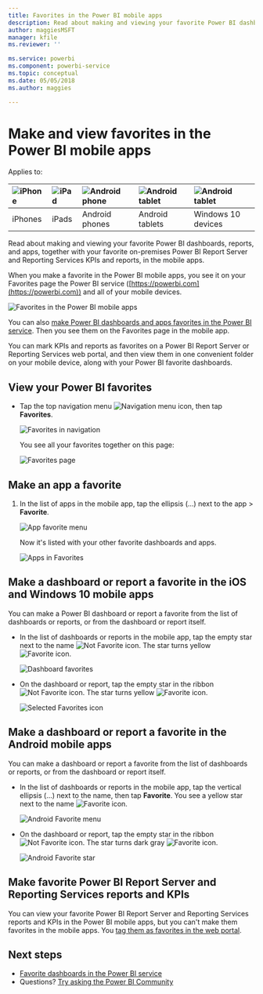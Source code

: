 ```yaml
---
title: Favorites in the Power BI mobile apps
description: Read about making and viewing your favorite Power BI dashboards, reports, and apps, plus Power BI Report Server and Reporting Services reports and KPIs in the mobile apps.
author: maggiesMSFT
manager: kfile
ms.reviewer: ''

ms.service: powerbi
ms.component: powerbi-service
ms.topic: conceptual
ms.date: 05/05/2018
ms.author: maggies

---
```

# Make and view favorites in the Power BI mobile apps
Applies to:

| ![iPhone](media/mobile-apps-favorites/iphone-logo-50-px.png) | ![iPad](media/mobile-apps-favorites/ipad-logo-50-px.png) | ![Android phone](media/mobile-apps-favorites/android-phone-logo-50-px.png) | ![Android tablet](media/mobile-apps-favorites/android-tablet-logo-50-px.png) | ![Android tablet](media/mobile-apps-favorites/win-10-logo-50-px.png) |
|:--- |:--- |:--- |:--- |:--- |
| iPhones |iPads |Android phones |Android tablets |Windows 10 devices |

Read about making and viewing your favorite Power BI dashboards, reports, and apps, together with your favorite on-premises Power BI Report Server and Reporting Services KPIs and reports, in the mobile apps.

When you make a  favorite in the Power BI mobile apps, you see it on your Favorites page the Power BI service ([https://powerbi.com](https://powerbi.com)) and all of your mobile devices. 

![Favorites in the Power BI mobile apps](media/mobile-apps-find-content-mobile-devices/power-bi-android-favorites-reports.png)


You can also [make Power BI dashboards and apps favorites in the Power BI service](service-dashboard-favorite.md). Then you see them on the Favorites page in the mobile app.

You can mark KPIs and reports as favorites on a Power BI Report Server or Reporting Services web portal, and then view them in one convenient folder on your mobile device, along with your Power BI favorite dashboards.

## View your Power BI favorites
* Tap the top navigation menu ![Navigation menu icon](media/mobile-apps-favorites/power-bi-iphone-global-nav-button.png), then tap **Favorites**.
  
  ![Favorites in navigation](media/mobile-apps-favorites/power-bi-ipad-faves-pbi-report-server.png)
  
  You see all your favorites together on this page:
  
  ![Favorites page](media/mobile-apps-favorites/power-bi-ipad-favorites.png)

## Make an app a favorite
1. In the list of apps in the mobile app, tap the ellipsis (...) next to the app > **Favorite**.
   
    ![App favorite menu](media/mobile-apps-favorites/power-bi-android-favorite-app-ellipsis.png)
   
    Now it's listed with your other favorite dashboards and apps.
   
    ![Apps in Favorites](media/mobile-apps-favorites/power-bi-android-favorite-apps.png)

## Make a dashboard or report a favorite in the iOS and Windows 10 mobile apps
You can make a Power BI dashboard or report a favorite from the list of dashboards or reports, or from the dashboard or report itself.

* In the list of dashboards or reports in the mobile app, tap the empty star next to the name ![Not Favorite icon](media/mobile-apps-favorites/power-bi-mobile-not-favorite-icon.png). The star turns yellow ![Favorite icon](media/mobile-apps-favorites/power-bi-mobile-yes-favorite-icon.png).
  
    ![Dashboard favorites](media/mobile-apps-favorites/power-bi-mobile-make-dashboard-favorite.png)
* On the dashboard or report, tap the empty star in the ribbon ![Not Favorite icon](media/mobile-apps-favorites/power-bi-mobile-not-favorite-icon.png). The star turns yellow ![Favorite icon](media/mobile-apps-favorites/power-bi-mobile-yes-favorite-icon.png).
  
    ![Selected Favorites icon](media/mobile-apps-favorites/power-bi-mobile-favorite-selected.png)

## Make a dashboard or report a favorite in the Android mobile apps
You can make a dashboard or report a favorite from the list of dashboards or reports, or from the dashboard or report itself.

* In the list of dashboards or reports in the mobile app, tap the vertical ellipsis (...) next to the name, then tap **Favorite**. You see a yellow star next to the name ![Favorite icon](media/mobile-apps-favorites/power-bi-mobile-yes-favorite-icon.png).
  
    ![Android Favorite menu](media/mobile-apps-favorites/power-bi-android-make-favorite.png)
* On the dashboard or report, tap the empty star in the ribbon ![Not Favorite icon](media/mobile-apps-favorites/power-bi-mobile-not-favorite-icon.png). The star turns dark gray ![Favorite icon](media/mobile-apps-favorites/power-bi-android-favorite-icon.png).
  
    ![Android Favorite star](media/mobile-apps-favorites/power-bi-android-favorite-in-dashboard.png)

## Make favorite Power BI Report Server and Reporting Services reports and KPIs
You can view your favorite Power BI Report Server and Reporting Services reports and KPIs in the Power BI mobile apps, but you can't make them favorites in the mobile apps. You [tag them as favorites in the web portal](report-server/tutorial-explore-report-server-web-portal.md#tag-your-favorites). 

## Next steps
* [Favorite dashboards in the Power BI service](service-dashboard-favorite.md) 
* Questions? [Try asking the Power BI Community](http://community.powerbi.com/)

